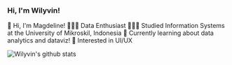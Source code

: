 <!-- Level 1: Simple bio and stats -->

### Hi, I'm Wilyvin!
👋 Hi, I'm Magdeline!
👨🏻‍💻 Data Enthusiast
👨🏻‍🎓 Studied Information Systems at the University of Mikroskil, Indonesia
💭 Currently learning about data analytics and dataviz!
🎨 Interested in UI/UX

<!-- Github stats from https://github.com/anuraghazra/github-readme-stats -->
![Wilyvin's github stats](https://github-readme-stats.vercel.app/api?username=wilyvintanvee&count_private=true&show_icons=true&theme=radical&hide_rank=false)
